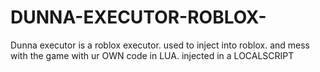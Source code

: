 # DUNNA-EXECUTOR-ROBLOX-
Dunna executor is a roblox executor. used to inject into roblox. and mess with the game with ur OWN code in LUA. injected in a LOCALSCRIPT

